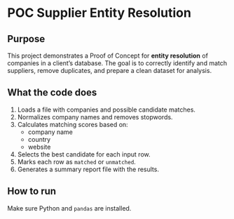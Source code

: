 # POC Supplier Entity Resolution

## Purpose
This project demonstrates a Proof of Concept for **entity resolution** of companies in a client’s database. The goal is to correctly identify and match suppliers, remove duplicates, and prepare a clean dataset for analysis.

## What the code does
1. Loads a file with companies and possible candidate matches.
2. Normalizes company names and removes stopwords.
3. Calculates matching scores based on:
   - company name
   - country
   - website
4. Selects the best candidate for each input row.
5. Marks each row as `matched` or `unmatched`.
6. Generates a summary report file with the results.

## How to run
Make sure Python and `pandas` are installed.
